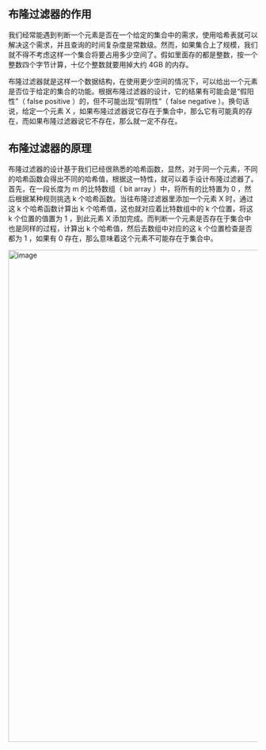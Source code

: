 ## 布隆过滤器的作用

我们经常能遇到判断一个元素是否在一个给定的集合中的需求，使用哈希表就可以解决这个需求，并且查询的时间复杂度是常数级。然而，如果集合上了规模，我们就不得不考虑这样一个集合将要占用多少空间了。假如里面存的都是整数，按一个整数四个字节计算，十亿个整数就要用掉大约 4GB 的内存。

布隆过滤器就是这样一个数据结构，在使用更少空间的情况下，可以给出一个元素是否位于给定的集合的功能。根据布隆过滤器的设计，它的结果有可能会是“假阳性”（ false positive ）的，但不可能出现“假阴性”（ false negative ）。换句话说，给定一个元素 X ，如果布隆过滤器说它存在于集合中，那么它有可能真的存在，而如果布隆过滤器说它不存在，那么就一定不存在。

## 布隆过滤器的原理

布隆过滤器的设计基于我们已经很熟悉的哈希函数，显然，对于同一个元素，不同的哈希函数会得出不同的哈希值，根据这一特性，就可以着手设计布隆过滤器了。首先，在一段长度为 m 的比特数组（ bit array ）中，将所有的比特置为 0 ，然后根据某种规则挑选 k 个哈希函数。当往布隆过滤器里添加一个元素 X 时，通过这 k 个哈希函数计算出 k 个哈希值，这也就对应着比特数组中的 k 个位置，将这 k 个位置的值置为 1 ，到此元素 X 添加完成。而判断一个元素是否存在于集合中也是同样的过程，计算出 k 个哈希值，然后去数组中对应的这 k 个位置检查是否都为 1 ，如果有 0 存在，那么意味着这个元素不可能存在于集合中。

<img width="994" alt="image" src="https://github.com/parkma99/parkma99.github.io/assets/84610851/c95eb3a1-10aa-48d2-9a7f-2e41f21d3d11">



